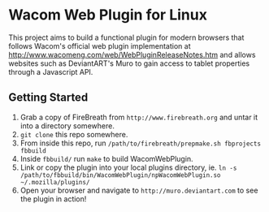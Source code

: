 Wacom Web Plugin for Linux
===

This project aims to build a functional plugin for modern browsers that follows Wacom's official web plugin implementation at http://www.wacomeng.com/web/WebPluginReleaseNotes.htm and allows websites such as DeviantART's Muro to gain access to tablet properties through a Javascript API.

Getting Started
---

1. Grab a copy of FireBreath from `http://www.firebreath.org` and untar it into a directory somewhere.
2. `git clone` this repo somewhere.
3. From inside this repo, run `/path/to/firebreath/prepmake.sh fbprojects fbbuild`
4. Inside `fbbuild/` run `make` to build WacomWebPlugin.
5. Link or copy the plugin into your local plugins directory, ie. `ln -s /path/to/fbbuild/bin/WacomWebPlugin/npWacomWebPlugin.so ~/.mozilla/plugins/`
6. Open your browser and navigate to `http://muro.deviantart.com` to see the plugin in action!
